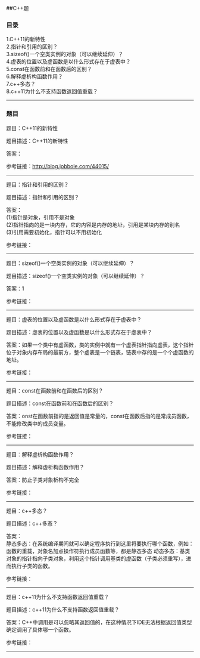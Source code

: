 ##C++题

### 目录

1.C++11的新特性  
2.指针和引用的区别？  
3.sizeof()一个空类实例的对象（可以继续延伸）？  
4.虚表的位置以及虚函数是以什么形式存在于虚表中？  
5.const在函数前和在函数后的区别？  
6.解释虚析构函数作用？  
7.c++多态？  
8.c++11为什么不支持函数返回值重载？  

--------
### 题目

题目：C++11的新特性

题目描述：C++11的新特性

答案：



参考链接：http://blog.jobbole.com/44015/

--------

题目：指针和引用的区别？  

题目描述：指针和引用的区别？  

答案：  
	(1)指针是对象，引用不是对象  
    (2)指针指向的是一块内存，它的内容是内存的地址，引用是某块内存的别名  
    (3)引用需要初始化，指针可以不用初始化  

参考链接：  

---------

题目：sizeof()一个空类实例的对象（可以继续延伸）？  

题目描述：sizeof()一个空类实例的对象（可以继续延伸）？  

答案：1  

参考链接：  

---------

题目：虚表的位置以及虚函数是以什么形式存在于虚表中？  

题目描述：虚表的位置以及虚函数是以什么形式存在于虚表中？  

答案：如果一个类中有虚函数，类的实例中就有一个虚表指针指向虚表，这个指针位于对象内存布局的最前方，整个虚表是一个链表，链表中存的是一个个虚函数的地址。

参考链接：  

----------

题目：const在函数前和在函数后的区别？  

题目描述：const在函数前和在函数后的区别？  

答案：onst在函数前指的是返回值是常量的，const在函数后指的是常成员函数，不能修改类中的成员变量。  

参考链接：  

----------

题目：解释虚析构函数作用？  

题目描述：解释虚析构函数作用？  

答案：防止子类对象析构不完全

参考链接：  

-----------

题目：c++多态？  

题目描述：c++多态？  

答案：  
	静态多态：在系统编译期间就可以确定程序执行到这里将要执行哪个函数，例如：函数的重载，对象名加点操作符执行成员函数等，都是静态多态 
    动态多态：基类对象的指针指向子类对象，利用这个指针调用基类的虚函数（子类必须重写），进而执行子类的函数。  

参考链接：  

-----------


题目：c++11为什么不支持函数返回值重载？  

题目描述：c++11为什么不支持函数返回值重载？  

答案：C++中调用是可以忽略其返回值的，在这种情况下IDE无法根据返回值类型确定调用了具体哪一个函数。  

参考链接：  

--------

